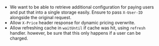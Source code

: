- We want to be able to retrieve additional configuration for paying users and put that into a single storage easily. Ensure to pass `X-User-ID` alongside the original request.
- Allow `X-Price` header response for dynamic pricing overwrite.
- Allow refreshing cache in `waitUntil` if cache was hit, using `refresh` handler. however, be sure that this only happens if a user can be charged.

